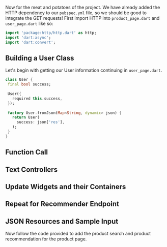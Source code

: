 Now for the meat and potatoes of the project. We have already added the HTTP dependency to our `pubspec.yml` file, so we should be good to integrate the GET requests! First import HTTP into `product_page.dart` and `user_page.dart` like so:

```dart
import 'package:http/http.dart' as http;
import 'dart:async';
import 'dart:convert';
```

## Building a User Class
Let's begin with getting our User information continuing in `user_page.dart`.

```dart
class User {
 final bool success;
 
 User({
   required this.success,
 });
 
 factory User.fromJson(Map<String, dynamic> json) {
   return User(
     success: json['res'],
   );
 }
}
```

## Function Call

## Text Controllers

## Update Widgets and their Containers

## Repeat for Recommender Endpoint

## JSON Resources and Sample Input



Now follow the code provided to add the product search and product recommendation for the product page.